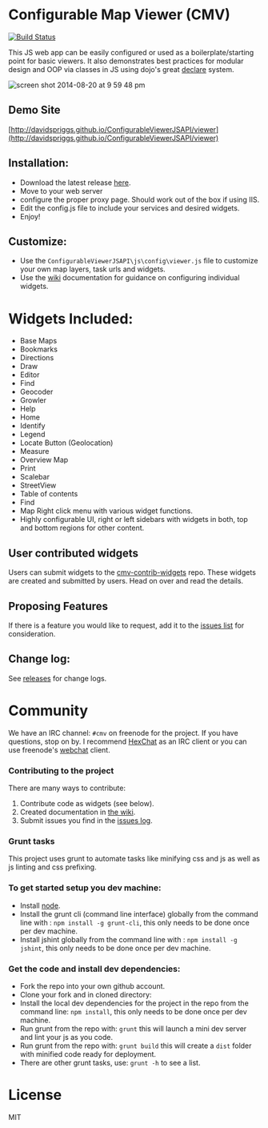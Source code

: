 # Configurable Map Viewer (CMV)

[![Build Status](http://travis-ci.org/cmv/cmv-app.svg?branch=master)](http://travis-ci.org/cmv/cmv-app)

This JS web app can be easily configured or used as a boilerplate/starting point for basic viewers. It also demonstrates best practices for modular design and OOP via classes in JS using dojo's great [declare](http://dojotoolkit.org/reference-guide/1.9/dojo/_base/declare.html) system.

![screen shot 2014-08-20 at 9 59 48 pm](https://cloud.githubusercontent.com/assets/661156/3991302/5aa2e0f2-28df-11e4-94d0-9c813937d933.png)

## Demo Site
[http://davidspriggs.github.io/ConfigurableViewerJSAPI/viewer](http://davidspriggs.github.io/ConfigurableViewerJSAPI/viewer)


## Installation:
* Download the latest release [here](https://github.com/cmv/cmv-app/releases).
* Move to your web server
* configure the proper proxy page. Should work out of the box if using IIS.
* Edit the config.js file to include your services and desired widgets.
* Enjoy!

## Customize:
* Use the `ConfigurableViewerJSAPI\js\config\viewer.js` file to customize your own map layers, task urls and widgets.
* Use the [wiki](https://github.com/cmv/cmv-app/wiki) documentation for guidance on configuring individual widgets.

# Widgets Included:
* Base Maps
* Bookmarks
* Directions
* Draw
* Editor
* Find
* Geocoder
* Growler
* Help
* Home
* Identify
* Legend
* Locate Button (Geolocation)
* Measure
* Overview Map
* Print
* Scalebar
* StreetView
* Table of contents
* Find
* Map Right click menu with various widget functions.
* Highly configurable UI, right or left sidebars with widgets in both, top and bottom regions for other content.

## User contributed widgets
Users can submit widgets to the [cmv-contrib-widgets](https://github.com/cmv/cmv-contrib-widgets) repo. These widgets are created and submitted by users. Head on over and read the details.

## Proposing Features
If there is a feature you would like to request, add it to the [issues list](https://github.com/cmv/cmv-app/issues) for consideration.

## Change log:
See [releases](https://github.com/cmv/cmv-app/releases) for change logs.

# Community
We have an IRC channel: `#cmv` on freenode for the project. If you have questions, stop on by. I recommend [HexChat](http://hexchat.github.io) as an IRC client or you can use freenode's [webchat](http://webchat.freenode.net) client.

### Contributing to the project
There are many ways to contribute:

1. Contribute code as widgets (see below).
2. Created documentation in [the wiki](https://github.com/cmv/cmv-app/wiki).
3. Submit issues you find in the [issues log](https://github.com/cmv/cmv-app/issues?state=open).

### Grunt tasks
This project uses grunt to automate tasks like minifying css and js as well as js linting and css prefixing.

### To get started setup you dev machine:
- Install [node](http://nodejs.org).
- Install the grunt cli (command line interface) globally from the command line with : `npm install -g grunt-cli`, this only needs to be done once per dev machine.
- Install jshint globally from the command line with : `npm install -g jshint`, this only needs to be done once per dev machine.

### Get the code and install dev dependencies:
- Fork the repo into your own github account.
- Clone your fork and in cloned directory:
- Install the local dev dependencies for the project in the repo from the command line: `npm install`, this only needs to be done once per dev machine.
- Run grunt from the repo with: `grunt` this will launch a mini dev server and lint your js as you code.
- Run grunt from the repo with: `grunt build` this will create a `dist` folder with minified code ready for deployment.
- There are other grunt tasks, use: `grunt -h` to see a list.

# License

MIT
